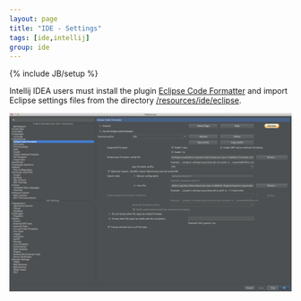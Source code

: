 ```yaml
---
layout: page
title: "IDE - Settings"
tags: [ide,intellij]
group: ide
---
```

{% include JB/setup %}

Intellij IDEA users must install the plugin [Eclipse Code Formatter](http://plugins.jetbrains.com/plugin/?id=6546) and import Eclipse settings files from the directory [/resources/ide/eclipse](https://github.com/exoplatform/developer.exoplatform.org/tree/master/resources/ide/eclipse/).

![IntelliJ Eclipse Code Formatter](intellij-eclipse-code-formatter.png)
